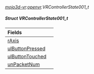 _[mojo3d-vr](../../modules/mojo3d-vr/mojo3d-vr-module.md):[openvr](openvr:).VRControllerState001\_t_
##### Struct VRControllerState001\_t

| Fields | |
|:---|:---|
| [rAxis](openvr-vrcontrollerstate001_t-raxis.md) |  |
| [ulButtonPressed](openvr-vrcontrollerstate001_t-ulbuttonpressed.md) |  |
| [ulButtonTouched](openvr-vrcontrollerstate001_t-ulbuttontouched.md) |  |
| [unPacketNum](openvr-vrcontrollerstate001_t-unpacketnum.md) |  |
